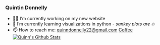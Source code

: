 ### Quintin Donnelly

- 👨‍💻 I’m currently working on my new website 
- 🌱 I’m currently learning visualizations in python - _sankey plots are 🔥_
- 📫 How to reach me: [quinndonnelly22@gmail.com](mailto:quinndonnelly22@gmail.com)
[Coffee](images/coffee.gif)
[![Quinn's Github Stats](https://github-readme-stats.vercel.app/api?username=Quinn-Donnelly)](https://github.com/anuraghazra/github-readme-stats)